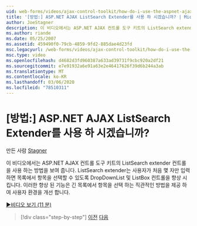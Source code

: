 ```yaml
---
uid: web-forms/videos/ajax-control-toolkit/how-do-i-use-the-aspnet-ajax-listsearch-extender
title: '[방법:] ASP.NET AJAX ListSearch Extender를 사용 하 시겠습니까? | Microsoft Docs'
author: JoeStagner
description: 이 비디오에서는 ASP.NET AJAX 컨트롤 도구 키트의 ListSearch extender 컨트롤을 사용 하는 방법을 보여 줍니다. ListSearch extender는 DropDownList 및 L을 개선 합니다.
ms.author: riande
ms.date: 05/25/2007
ms.assetid: 459490f0-79cb-4859-9fd2-885dae4d23fd
msc.legacyurl: /web-forms/videos/ajax-control-toolkit/how-do-i-use-the-aspnet-ajax-listsearch-extender
msc.type: video
ms.openlocfilehash: d4682d3fd960387a633ad39731f9cbc920a2df21
ms.sourcegitcommit: e7e91932a6e91a63e2e46417626f39d6b244a3ab
ms.translationtype: MT
ms.contentlocale: ko-KR
ms.lasthandoff: 03/06/2020
ms.locfileid: "78510311"
---
```

# <a name="how-do-i-use-the-aspnet-ajax-listsearch-extender"></a>[방법:] ASP.NET AJAX ListSearch Extender를 사용 하 시겠습니까?

만든 사람 [Stagner](https://github.com/JoeStagner)

이 비디오에서는 ASP.NET AJAX 컨트롤 도구 키트의 ListSearch extender 컨트롤을 사용 하는 방법을 보여 줍니다. ListSearch extender는 사용자가 처음 몇 자만 입력 하면 목록에서 항목을 선택할 수 있도록 DropDownList 및 ListBox 컨트롤을 향상 시킵니다. 이러한 향상 된 기능은 긴 목록에서 항목을 선택 하는 직관적인 방법을 제공 하 여 사용자 환경을 개선 합니다.

[&#9654;비디오 보기 (11 분)](https://channel9.msdn.com/Blogs/ASP-NET-Site-Videos/how-do-i-use-the-aspnet-ajax-listsearch-extender)

> [!div class="step-by-step"]
> [이전](how-do-i-use-the-aspnet-ajax-nobot-control.md)
> [다음](how-do-i-use-the-pagingbulletedlist-extender-control.md)
